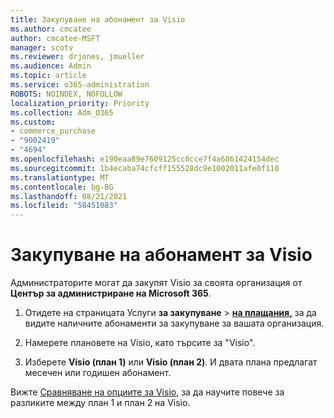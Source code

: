 ```yaml
---
title: Закупуване на абонамент за Visio
ms.author: cmcatee
author: cmcatee-MSFT
manager: scotv
ms.reviewer: drjones, jmueller
ms.audience: Admin
ms.topic: article
ms.service: o365-administration
ROBOTS: NOINDEX, NOFOLLOW
localization_priority: Priority
ms.collection: Adm_O365
ms.custom:
- commerce_purchase
- "9002419"
- "4694"
ms.openlocfilehash: e190eaa89e7609125cc0cce7f4a6861424154dec
ms.sourcegitcommit: 1b4ecaba74cfcff155528dc9e1002011afe0f110
ms.translationtype: MT
ms.contentlocale: bg-BG
ms.lasthandoff: 08/21/2021
ms.locfileid: "58451083"
---
```

# <a name="purchase-visio-subscription"></a>Закупуване на абонамент за Visio

Администраторите могат да закупят Visio за своята организация от **Център за администриране на Microsoft 365**.

1. Отидете на страницата Услуги **за закупуване**  >  **[на плащания,](https://go.microsoft.com/fwlink/p/?linkid=868433)** за да видите наличните абонаменти за закупуване за вашата организация.

2. Намерете плановете на Visio, като търсите за "Visio".

3. Изберете **Visio (план 1)** или **Visio (план 2)**. И двата плана предлагат месечен или годишен абонамент.

Вижте [Сравняване на опциите за Visio](https://products.office.com/Visio/microsoft-visio-plans-and-pricing-compare-visio-options), за да научите повече за разликите между план 1 и план 2 на Visio.
